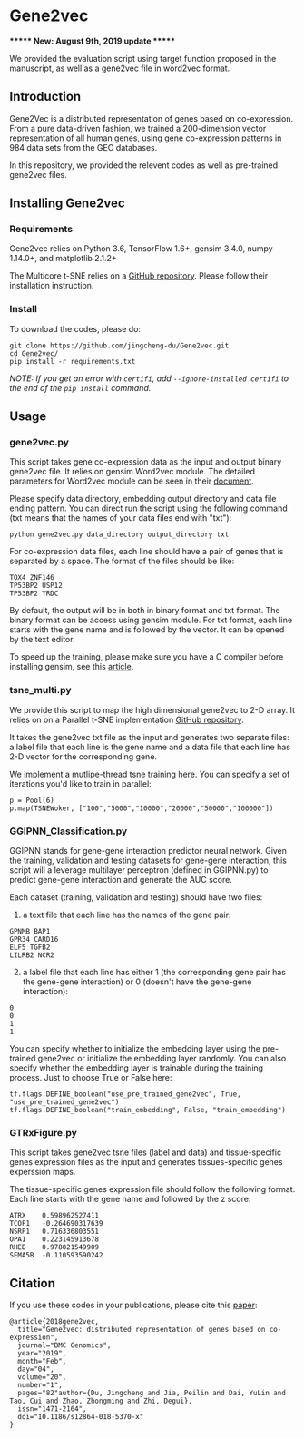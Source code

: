 # Gene2vec
**\*\*\*\*\* New: August 9th, 2019 update \*\*\*\*\***

We provided the evaluation script using target function proposed in the manuscript, as well as a gene2vec file in word2vec format.

## Introduction
Gene2Vec is a distributed representation of genes based on co-expression. From a pure data-driven fashion, we trained a
200-dimension vector representation of all human genes, using gene co-expression patterns in 984 data sets from the GEO databases.

In this repository, we provided the relevent codes as well as pre-trained gene2vec files.
## Installing Gene2vec

### Requirements
Gene2vec relies on Python 3.6, TensorFlow 1.6+, gensim 3.4.0, numpy 1.14.0+, and matplotlib 2.1.2+

The Multicore t-SNE relies on a [GitHub repository](https://github.com/DmitryUlyanov/Multicore-TSNE).
Please follow their installation instruction.

### Install
To download the codes, please do:

```
git clone https://github.com/jingcheng-du/Gene2vec.git
cd Gene2vec/
pip install -r requirements.txt
```

*NOTE: If you get an error with `certifi`, add `--ignore-installed certifi` to the end of the `pip install` command.*

## Usage

### gene2vec.py
This script takes gene co-expression data as the input and output binary gene2vec file. It relies on gensim Word2vec module.
The detailed parameters for Word2vec module can be seen in their [document](https://radimrehurek.com/gensim/models/word2vec.html).

Please specify data directory, embedding output directory and data file ending pattern. You can direct run the script using the following command
(txt means that the names of your data files end with "txt"):
```
python gene2vec.py data_directory output_directory txt
```
For co-expression data files, each line should have a pair of genes that is separated by a space.
The format of the files should be like:
```
TOX4 ZNF146
TP53BP2 USP12
TP53BP2 YRDC
```

By default, the output will be in both in binary format and txt format. The binary format
can be access using gensim module. For txt format, each line starts with the gene name and is followed by the vector.
It can be opened by the text editor.

To speed up the training, please make sure you have a C compiler before installing gensim, see this
[article](https://rare-technologies.com/word2vec-in-python-part-two-optimizing/).

### tsne_multi.py
We provide this script to map the high dimensional gene2vec to 2-D array.
It relies on on a Parallel t-SNE implementation [GitHub repository](https://github.com/DmitryUlyanov/Multicore-TSNE).

It takes the gene2vec txt file as the input and generates two separate files:
a label file that each line is the gene name and a data file that each line has 2-D vector for the corresponding gene.

We implement a mutlipe-thread tsne training here. You can specify a set of iterations you'd like to train in parallel:
```
p = Pool(6)
p.map(TSNEWoker, ["100","5000","10000","20000","50000","100000"])
```

### GGIPNN_Classification.py
GGIPNN stands for gene-gene interaction predictor neural network. Given the training, validation and testing datasets for gene-gene interaction,
this script will a leverage multilayer perceptron (defined in GGIPNN.py) to predict gene-gene interaction and generate the AUC score.

Each dataset (training, validation and testing) should have two files:

1. a text file that each line has the names of the gene pair:
```
GPNMB BAP1
GPR34 CARD16
ELF5 TGFB2
LILRB2 NCR2
```

2. a label file that each line has either 1 (the corresponding gene pair has the gene-gene interaction) or 0 (doesn't have the gene-gene interaction):
```
0
0
1
1
```

You can specify whether to initialize the embedding layer using the pre-trained gene2vec or initialize the embedding layer randomly.
You can also specify whether the embedding layer is trainable during the training process. Just to choose True or False here:
```
tf.flags.DEFINE_boolean("use_pre_trained_gene2vec", True, "use_pre_trained_gene2vec")
tf.flags.DEFINE_boolean("train_embedding", False, "train_embedding")
```

### GTRxFigure.py
This script takes gene2vec tsne files (label and data) and tissue-specific genes expression files as the input
and generates tissues-specific genes experssion maps.

The tissue-specific genes expression file should follow the following format. Each line starts with the gene name and followed by the z score:
```
ATRX	0.598962527411
TCOF1	-0.264690317639
NSRP1	0.716336803551
OPA1	0.223145913678
RHEB	0.978021549909
SEMA5B	-0.110593590242
```

## Citation

If you use these codes in your publications, please cite this [paper](https://doi.org/10.1186/s12864-018-5370-x):

```
@article{2018gene2vec,
  title="Gene2vec: distributed representation of genes based on co-expression",
  journal="BMC Genomics",
  year="2019",
  month="Feb",
  day="04",
  volume="20",
  number="1",
  pages="82"author={Du, Jingcheng and Jia, Peilin and Dai, YuLin and Tao, Cui and Zhao, Zhongming and Zhi, Degui},
  issn="1471-2164",
  doi="10.1186/s12864-018-5370-x"
}
```
